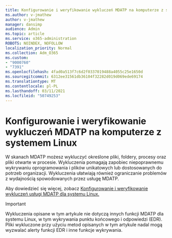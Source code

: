 ```yaml
---
title: Konfigurowanie i weryfikowanie wykluczeń MDATP na komputerze z systemem Linux
ms.author: v-jmathew
author: v-jmathew
manager: dansimp
audience: Admin
ms.topic: article
ms.service: o365-administration
ROBOTS: NOINDEX, NOFOLLOW
localization_priority: Normal
ms.collection: Adm_O365
ms.custom:
- "9000760"
- "7391"
ms.openlocfilehash: 4fad0a513f7c6d2f0337019488a4055c25e1650d
ms.sourcegitcommit: 6312ee31561db36104f32282d019d069ede69174
ms.translationtype: MT
ms.contentlocale: pl-PL
ms.lasthandoff: 03/11/2021
ms.locfileid: "50749253"
---
```

# <a name="configure-and-validate-exclusions-for-mdatp-on-a-linux-machine"></a>Konfigurowanie i weryfikowanie wykluczeń MDATP na komputerze z systemem Linux

W skanach MDATP możesz wykluczyć określone pliki, foldery, procesy oraz pliki otwarte w procesie. Wykluczenia pomagają zapobiec niepoprawnemu wykrywaniu oprogramowania i plików unikatowych lub dostosowanych do potrzeb organizacji. Wykluczenia ułatwiają również ograniczanie problemów z wydajnością spowodowanych przez usługę MDATP.

Aby dowiedzieć się więcej, zobacz [Konfigurowanie i weryfikowanie wykluczeń usługi MDATP dla systemu Linux.](https://go.microsoft.com/fwlink/?linkid=2144517)

> [!IMPORTANT]
> Wykluczenia opisane w tym artykule nie dotyczą innych funkcji MDATP dla systemu Linux, w tym wykrywania punktu końcowego i odpowiedzi (EDR). Pliki wykluczone przy użyciu metod opisanych w tym artykule nadal mogą wyzwalać alerty funkcji EDR i inne funkcje wykrywania.
